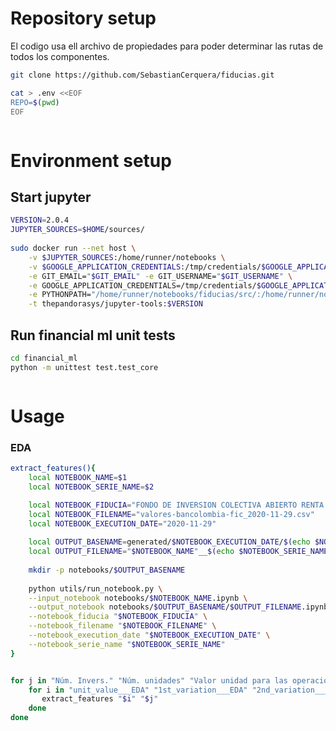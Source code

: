 # Repository setup

El codigo usa ell archivo de propiedades para poder determinar las rutas de todos los componentes.

<!-- #region -->
```bash
git clone https://github.com/SebastianCerquera/fiducias.git

cat > .env <<EOF
REPO=$(pwd)
EOF
```
<!-- #endregion -->

```python

```

# Environment setup

## Start jupyter

<!-- #region -->
```bash
VERSION=2.0.4
JUPYTER_SOURCES=$HOME/sources/
 
sudo docker run --net host \
    -v $JUPYTER_SOURCES:/home/runner/notebooks \
    -v $GOOGLE_APPLICATION_CREDENTIALS:/tmp/credentials/$GOOGLE_APPLICATION_SERVICEFILE \
    -e GIT_EMAIL="$GIT_EMAIL" -e GIT_USERNAME="$GIT_USERNAME" \
    -e GOOGLE_APPLICATION_CREDENTIALS=/tmp/credentials/$GOOGLE_APPLICATION_SERVICEFILE \
    -e PYTHONPATH="/home/runner/notebooks/fiducias/src/:/home/runner/notebooks/fiducias/financial_ml/" \
    -t thepandorasys/jupyter-tools:$VERSION
```
<!-- #endregion -->

## Run financial ml unit tests


<!-- #region -->
```bash
cd financial_ml
python -m unittest test.test_core
```
<!-- #endregion -->

```python

```

# Usage

<!-- #region -->
### EDA

```bash
extract_features(){
    local NOTEBOOK_NAME=$1
    local NOTEBOOK_SERIE_NAME=$2

    local NOTEBOOK_FIDUCIA="FONDO DE INVERSION COLECTIVA ABIERTO RENTA ALTA CONVICCION"
    local NOTEBOOK_FILENAME="valores-bancolombia-fic_2020-11-29.csv"
    local NOTEBOOK_EXECUTION_DATE="2020-11-29"
         
    local OUTPUT_BASENAME=generated/$NOTEBOOK_EXECUTION_DATE/$(echo $NOTEBOOK_FIDUCIA |  perl -ne 's/ /_/g && print $_')/
    local OUTPUT_FILENAME="$NOTEBOOK_NAME"__$(echo $NOTEBOOK_SERIE_NAME | perl -ne 's/ /_/g; s/\.//g; s/á/a/g; s/é/e/g; s/í/i/g; s/ó/o/g; s/ú/u/g; print $_')
     
    mkdir -p notebooks/$OUTPUT_BASENAME
                                                                                       
    python utils/run_notebook.py \
    --input_notebook notebooks/$NOTEBOOK_NAME.ipynb \
    --output_notebook notebooks/$OUTPUT_BASENAME/$OUTPUT_FILENAME.ipynb \
    --notebook_fiducia "$NOTEBOOK_FIDUCIA" \
    --notebook_filename "$NOTEBOOK_FILENAME" \
    --notebook_execution_date "$NOTEBOOK_EXECUTION_DATE" \
    --notebook_serie_name "$NOTEBOOK_SERIE_NAME"
}


for j in "Núm. Invers." "Núm. unidades" "Valor unidad para las operaciones del día t" "Valor fondo al cierre del día t"; do
    for i in "unit_value___EDA" "1st_variation___EDA" "2nd_variation___EDA"; do
       extract_features "$i" "$j"
    done
done
```
<!-- #endregion -->

```python

```
